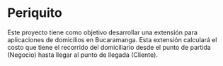 # Periquito
Este proyecto tiene como objetivo desarrollar una extensión para aplicaciones de domicilios en Bucaramanga. Esta extensión calculará el costo que tiene el recorrido del 
domiciliario desde el punto de partida (Negocio) hasta llegar al punto de llegada (Cliente).
